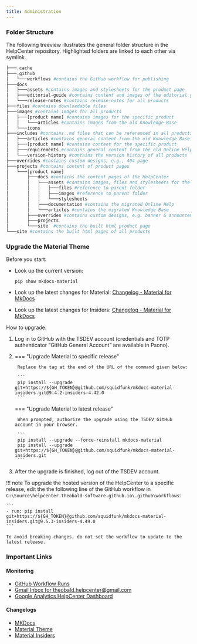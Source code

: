 ```yaml
---
title: Administration
---
```


### Folder Structure

The following treeview illustrates the general folder structure in the HelpCenter repository.
Highlighted folders are linked to each other via symlink.

``` bash hl_lines="8 9 23 24"
├───.cache
├───.github
│   └───workflows #contains the GitHub workflow for publishing
├───docs
│   ├───assets #contains images and stylesheets for the product page
│   ├───editorial-guide #contains content and images of the editorial guide
│   └───release-notes #contains release-notes for all products
├───files #contains downloadable files
├───images #contains images for all products
│   ├───[product name] #contains images for the specific product
│   │   └───articles #contains images from the old Knowledge Base
│   └───icons 
├───includes #contains .md files that can be referenced in all products
│   ├───articles #contains general content from the old Knowledge Base
│   ├───[product name] #contains content for the specific product 
│   ├───requirements #contains general content from the old Online Help
│   └───version-history #contains the version history of all products
├───overrides #contains custom designs, e.g., 404 page
├───projects #contains content of product pages
│   └───[product name]
│       ├───docs #contains the content pages of the HelpCenter
│       │   ├───assets #contains images, files and stylesheets for the product
│       │   │   ├───files #reference to parent folder
│       │   │   ├───images #reference to parent folder
│       │   │   └───stylesheets
│       │   ├───documentation #contains the migrated Online Help
│       │   └───articles #contains the migrated Knowledge Base
│       ├───overrides #contains custom designs, e.g. banner & announcements
│       ├───projects
│       └───site  #contains the built html product page
└───site #contains the built html pages of all products
```

### Upgrade the Material Theme

Before you start:

- Look up the current version: 
	
	```
	pip show mkdocs-material
	```
	
- Look up the latest changes for Material: [Changelog - Material for MkDocs](https://squidfunk.github.io/mkdocs-material/changelog/)<br>
- Look up the latest changes for Insiders: [Changelog - Material for MkDocs](https://squidfunk.github.io/mkdocs-material/insiders/changelog/)

How to upgrade:

1. Log in to GitHub with the TSDEV account (credentials and TOTP authenticator “GitHub General Account” are available in Psono).
2. === "Upgrade Material to specific release"

		Replace the tag at the end of the URL of the command given below:

		```
		pip install --upgrade git+https://${GH_TOKEN}@github.com/squidfunk/mkdocs-material-insiders.git@9.4.2-insiders-4.42.0
		```

	=== "Upgrade Material to latest release"

		When prompted, authorize the upgrade using the TSDEV GitHub account in your browser.
		
		```
		pip install --upgrade --force-reinstall mkdocs-material
		pip install --upgrade git+https://${GH_TOKEN}@github.com/squidfunk/mkdocs-material-insiders.git
		```

4. After the upgrade is finished, log out of the TSDEV account.

!!! note
	To upgrade the hosted version of the HelpCenter to a specific release, edit the the following line of the GitHub workflow in `C:\Source\helpcenter.theobald-software.github.io\.github\workflows`:

	```
	- run: pip install git+https://${GH_TOKEN}@github.com/squidfunk/mkdocs-material-insiders.git@9.5.3-insiders-4.49.0
	```
	
	To avoid breaking changes, do not set the workflow to update to the latest release.


### Important Links

#### Monitoring

- [GitHub Workflow Runs](https://github.com/theobald-software/helpcenter.theobald-software.github.io/actions/workflows/ci.yml)
- [Gmail Inbox for theobald.helpcenter@gmail.com](https://mail.google.com/mail/u/0/#inbox)
- [Google Analytics HelpCenter Dashboard](https://analytics.google.com/analytics/web)

#### Changelogs

- [MKDocs](https://www.mkdocs.org/about/release-notes/)
- [Material Theme](https://squidfunk.github.io/mkdocs-material/changelog/)
- [Material Insiders](https://squidfunk.github.io/mkdocs-material/insiders/changelog/)
